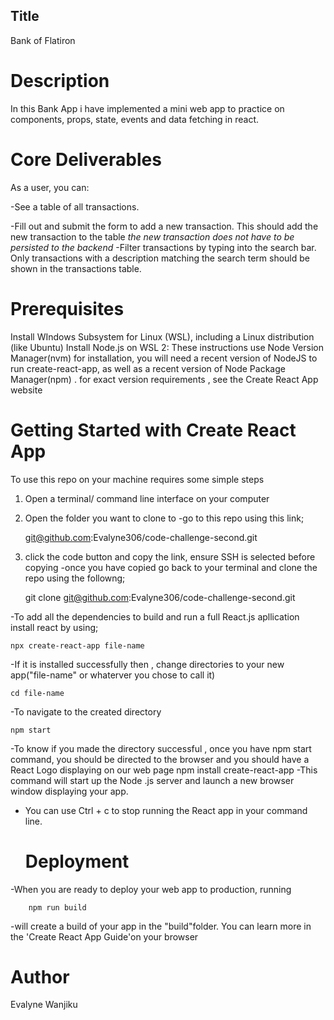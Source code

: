 ## Title
Bank of Flatiron

# Description

In this Bank App i have implemented a mini web app to practice on components, props, state, events and data fetching in react.
# Core Deliverables
As a user, you can:

-See a table of all transactions.

-Fill out and submit the form to add a new transaction. This should add the new transaction to the table *the new transaction does not have to be persisted to the backend*
-Filter transactions by typing into the search bar. Only transactions with a description matching the search term should be shown in the transactions table.

# Prerequisites
Install WIndows Subsystem for Linux (WSL), including a Linux distribution (like Ubuntu)
Install Node.js on WSL 2: These instructions use Node Version Manager(nvm) for installation, you will need a recent version of NodeJS to run create-react-app, as well as a recent version of Node Package Manager(npm) . for exact version requirements , see the Create React App website

# Getting Started with Create React App 

To use this repo on your machine requires some simple steps
1. Open a terminal/ command line interface on your computer 
2. Open the folder you want to clone to 
    -go to this repo using this link;

     git@github.com:Evalyne306/code-challenge-second.git

3. click the code button and copy the link, ensure SSH is selected before copying 
    -once you have copied go back to your terminal and clone the repo using the followng;

    git clone git@github.com:Evalyne306/code-challenge-second.git


-To add all the dependencies to build and run a full React.js apllication install react by using;

    npx create-react-app file-name

-If it is installed successfully then , change directories to your new app("file-name" or whaterver you chose to call it)

    cd file-name
-To navigate to the created directory

    npm start
-To know if you made the directory successful , once you have npm start command, you should be directed to the browser and you should have a React Logo displaying on our web page
    npm install create-react-app 
-This command will start up the Node .js server and launch a new browser window displaying your app.
- You can use Ctrl + c to stop running the React app in your command line.
   # Deployment
-When you are ready to deploy your web app to production, running 

        npm run build 
        
-will create a build of your app in the "build"folder. You can learn more in the 'Create React App Guide'on your browser
# Author
Evalyne Wanjiku
